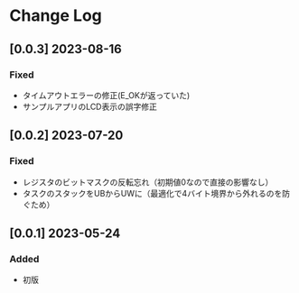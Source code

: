 # Change Log

## [0.0.3] 2023-08-16

### Fixed

- タイムアウトエラーの修正(E_OKが返っていた)
- サンプルアプリのLCD表示の誤字修正


## [0.0.2] 2023-07-20

### Fixed

- レジスタのビットマスクの反転忘れ（初期値0なので直接の影響なし）
- タスクのスタックをUBからUWに（最適化で4バイト境界から外れるのを防ぐため）

## [0.0.1] 2023-05-24

### Added

- 初版
